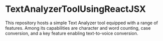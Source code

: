 # TextAnalyzerToolUsingReactJSX
 This repository hosts a simple Text Analyzer tool equipped with a range of features. Among its capabilities are character and word counting, case conversion, and a key feature enabling text-to-voice conversion.
